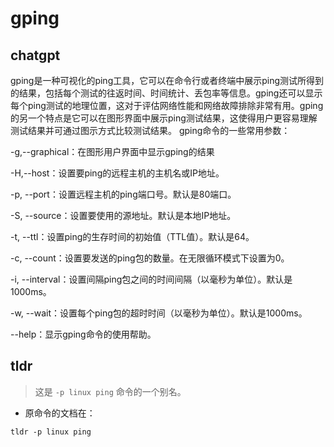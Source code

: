 # gping 
## chatgpt 
gping是一种可视化的ping工具，它可以在命令行或者终端中展示ping测试所得到的结果，包括每个测试的往返时间、时间统计、丢包率等信息。gping还可以显示每个ping测试的地理位置，这对于评估网络性能和网络故障排除非常有用。gping的另一个特点是它可以在图形界面中展示ping测试结果，这使得用户更容易理解测试结果并可通过图示方式比较测试结果。 gping命令的一些常用参数：

-g,--graphical：在图形用户界面中显示gping的结果

-H,--host：设置要ping的远程主机的主机名或IP地址。

-p, --port：设置远程主机的ping端口号。默认是80端口。

-S, --source：设置要使用的源地址。默认是本地IP地址。

-t, --ttl：设置ping的生存时间的初始值（TTL值）。默认是64。

-c, --count：设置要发送的ping包的数量。在无限循环模式下设置为0。

-i, --interval：设置间隔ping包之间的时间间隔（以毫秒为单位）。默认是1000ms。

-w, --wait：设置每个ping包的超时时间（以毫秒为单位）。默认是1000ms。

--help：显示gping命令的使用帮助。 

## tldr 
 
> 这是 `-p linux ping` 命令的一个别名。

- 原命令的文档在：

`tldr -p linux ping`
